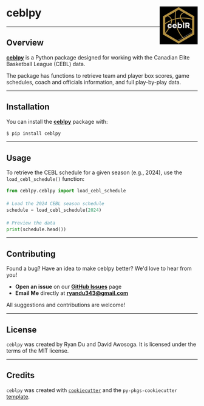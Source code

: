 # ceblpy <img src="https://github.com/ryanndu/ceblpy/raw/main/assets/images/cebl-logo.png" align="right" width="100" height="100"/>

---

## Overview

**[ceblpy](https://github.com/ryanndu/ceblpy)** is a Python package designed for working with the Canadian Elite Basketball League (CEBL) data.

The package has functions to retrieve team and player box scores, game schedules, coach and officials information, and full play-by-play data.

---

## Installation

You can install the **[ceblpy](https://github.com/ryanndu/ceblpy)** package with:

```bash
$ pip install ceblpy
```

---

## Usage

To retrieve the CEBL schedule for a given season (e.g., 2024), use the `load_cebl_schedule()` function:

```python
from ceblpy.ceblpy import load_cebl_schedule

# Load the 2024 CEBL season schedule
schedule = load_cebl_schedule(2024)

# Preview the data
print(schedule.head())
```

---

## Contributing

Found a bug? Have an idea to make ceblpy better? We'd love to hear from you!
- **Open an issue** on our **[GitHub Issues](https://github.com/ryanndu/ceblpy/issues)** page
- **Email Me** directly at **[ryandu343@gmail.com](mailto:ryandu343@gmail.com)**

All suggestions and contributions are welcome!

---

## License

`ceblpy` was created by Ryan Du and David Awosoga. It is licensed under the terms of the MIT license.

---

## Credits

`ceblpy` was created with [`cookiecutter`](https://cookiecutter.readthedocs.io/en/latest/) and the `py-pkgs-cookiecutter` [template](https://github.com/py-pkgs/py-pkgs-cookiecutter).